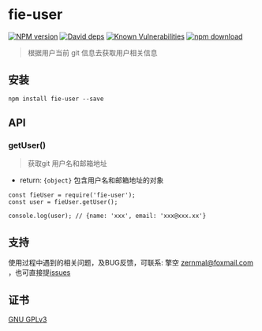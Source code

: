 # fie-user

[![NPM version][npm-image]][npm-url]
[![David deps][david-image]][david-url]
[![Known Vulnerabilities][snyk-image]][snyk-url]
[![npm download][download-image]][download-url]

[npm-image]: https://img.shields.io/npm/v/fie-user.svg?style=flat-square
[npm-url]: https://npmjs.org/package/fie-user
[david-image]: https://img.shields.io/david/cnpm/npminstall.svg?style=flat-square
[david-url]: https://david-dm.org/fieteam/fie-user
[snyk-image]: https://snyk.io/test/npm/fie-user/badge.svg?style=flat-square
[snyk-url]: https://snyk.io/test/npm/fie-user
[download-image]: https://img.shields.io/npm/dm/fie-user.svg?style=flat-square
[download-url]: https://npmjs.org/package/fie-user

> 根据用户当前 git 信息去获取用户相关信息

## 安装

```
npm install fie-user --save
```

## API

### getUser()

> 获取git 用户名和邮箱地址

- return: `{object}` 包含用户名和邮箱地址的对象

```
const fieUser = require('fie-user');
const user = fieUser.getUser();

console.log(user); // {name: 'xxx', email: 'xxx@xxx.xx'}
```

## 支持

使用过程中遇到的相关问题，及BUG反馈，可联系: 擎空 <zernmal@foxmail.com> ，也可直接提[issues](https://github.com/fieteam/fie/issues/new)

## 证书

[GNU GPLv3](LICENSE)
